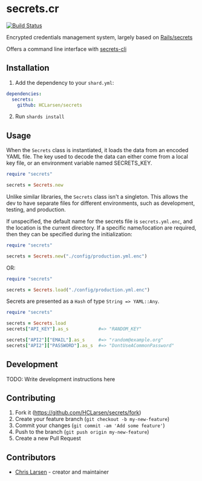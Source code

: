 # secrets.cr

[![Build Status](https://travis-ci.org/HCLarsen/secrets.svg?branch=main)](https://travis-ci.org/github/HCLarsen/secrets)

Encrypted credentials management system, largely based on [Rails/secrets](https://github.com/rails/rails/blob/3a69bcdf1fff15234410a598617767203ab38eae/railties/lib/rails/secrets.rb)

Offers a command line interface with [secrets-cli](https://github.com/HCLarsen/secrets-cli)

## Installation

1. Add the dependency to your `shard.yml`:

```yaml
dependencies:
  secrets:
    github: HCLarsen/secrets
```

2. Run `shards install`

## Usage

When the `Secrets` class is instantiated, it loads the data from an encoded YAML file. The key used to decode the data can either come from a local key file, or an environment variable named SECRETS_KEY.

```ruby
require "secrets"

secrets = Secrets.new
```

Unlike similar libraries, the `Secrets` class isn't a singleton. This allows the dev to have separate files for different environments, such as development, testing, and production.

If unspecified, the default name for the secrets file is `secrets.yml.enc`, and the location is the current directory. If a specific name/location are required, then they can be specified during the initialization:

```ruby
require "secrets"

secrets = Secrets.new("./config/production.yml.enc")
```

OR:

```ruby
require "secrets"

secrets = Secrets.load("./config/production.yml.enc")
```

Secrets are presented as a `Hash` of type `String => YAML::Any`.

```ruby
require "secrets"

secrets = Secrets.load
secrets["API_KEY"].as_s           #=> "RANDOM_KEY"

secrets["API2"]["EMAIL"].as_s     #=> "random@example.org"
secrets["API2"]["PASSWORD"].as_s  #=> "DontUseACommonPassword"
```

## Development

TODO: Write development instructions here

## Contributing

1. Fork it (<https://github.com/HCLarsen/secrets/fork>)
2. Create your feature branch (`git checkout -b my-new-feature`)
3. Commit your changes (`git commit -am 'Add some feature'`)
4. Push to the branch (`git push origin my-new-feature`)
5. Create a new Pull Request

## Contributors

- [Chris Larsen](https://github.com/HCLarsen) - creator and maintainer
